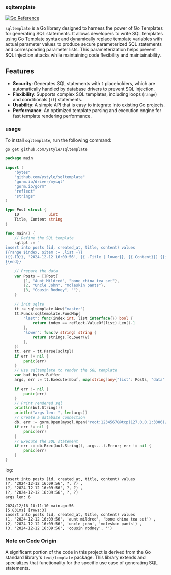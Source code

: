 ### sqltemplate
[![Go Reference](https://pkg.go.dev/badge/github.com/ystyle/sqltemplate.svg)](https://pkg.go.dev/github.com/ystyle/sqltemplate)

`sqltemplate` is a Go library designed to harness the power of Go Templates for generating SQL statements. It allows developers to write SQL templates using Go Template syntax and dynamically replace template variables with actual parameter values to produce secure parameterized SQL statements and corresponding parameter lists. This parameterization helps prevent SQL injection attacks while maintaining code flexibility and maintainability.

## Features

- **Security**: Generates SQL statements with `?` placeholders, which are automatically handled by database drivers to prevent SQL injection.
- **Flexibility**: Supports complex SQL templates, including loops (`range`) and conditionals (`if`) statements.
- **Usability**: A simple API that is easy to integrate into existing Go projects.
- **Performance**: An optimized template parsing and execution engine for fast template rendering performance.

### usage

To install `sqltemplate`, run the following command:

```shell
go get github.com/ystyle/sqltemplate
```

```go
package main

import (
	"bytes"
	"github.com/ystyle/sqltemplate"
	"gorm.io/driver/mysql"
	"gorm.io/gorm"
	"reflect"
	"strings"
)

type Post struct {
	ID             uint
	Title, Content string
}

func main() {
	// Define the SQL template
	sqltpl := `
insert into posts (id, created_at, title, content) values
{{range $index, $item := .list -}}
({{.ID}}, '2024-12-12 16:09:56', {{ .Title | lower}}, {{.Content}}) {{if last $index $.list}}{{else}}, {{end}}
{{end}}
`
	// Prepare the data
	var Posts = []Post{
		{1, "Aunt Mildred", "bone china tea set"},
		{2, "Uncle John", "moleskin pants"},
		{3, "Cousin Rodney", ""},
	}

	// init sqlte
	tt := sqltemplate.New("master")
	tt.Funcs(sqltemplate.FuncMap{
		"last": func(index int, list interface{}) bool {
			return index == reflect.ValueOf(list).Len()-1
		},
		"lower": func(v string) string {
			return strings.ToLower(v)
		},
	})
	tt, err = tt.Parse(sqltpl)
	if err != nil {
		panic(err)
	}
	// Use sqltemplate to render the SQL template
	var buf bytes.Buffer
	args, err := tt.Execute(&buf, map[string]any{"list": Posts, "data": "test"})

	if err != nil {
		panic(err)
	}
	// Print rendered sql
	println(buf.String())
	println("args len: ", len(args))
	// Create a database connection
	db, err := gorm.Open(mysql.Open("root:12345678@tcp(127.0.0.1:3306)/test"))
	if err != nil {
		panic(err)
	}
	// Execute the SQL statement
	if err := db.Exec(buf.String(), args...).Error; err != nil {
		panic(err)
	}
}
```
log:
```shell
insert into posts (id, created_at, title, content) values
(?, '2024-12-12 16:09:56', ?, ?) , 
(?, '2024-12-12 16:09:56', ?, ?) , 
(?, '2024-12-12 16:09:56', ?, ?) 
args len: 6

2024/12/16 18:11:10 main.go:56 
[5.831ms] [rows:3] 
insert into posts (id, created_at, title, content) values
(1, '2024-12-12 16:09:56', 'aunt mildred', 'bone china tea set') , 
(2, '2024-12-12 16:09:56', 'uncle john', 'moleskin pants') , 
(3, '2024-12-12 16:09:56', 'cousin rodney', '') 

```

### Note on Code Origin

A significant portion of the code in this project is derived from the Go standard library's `text/template` package. This library extends and specializes that functionality for the specific use case of generating SQL statements.
